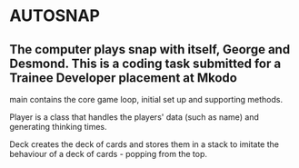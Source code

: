 # AUTOSNAP
The computer plays snap with itself, George and Desmond. This is a coding task submitted for a Trainee Developer placement at Mkodo
-
main contains the core game loop, initial set up and supporting methods.

Player is a class that handles the players' data (such as name) and generating thinking times.

Deck creates the deck of cards and stores them in a stack to imitate the behaviour of a deck of cards - popping from the top.
